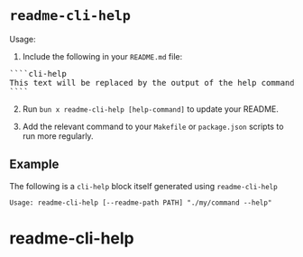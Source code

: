 # `readme-cli-help`

Usage:

1. Include the following in your `README.md` file:

<pre>
````cli-help
This text will be replaced by the output of the help command.
````
</pre>

2. Run `bun x readme-cli-help [help-command]` to update your README.

3. Add the relevant command to your `Makefile` or `package.json` scripts to run more regularly.

## Example

The following is a `cli-help` block itself generated using `readme-cli-help`

````cli-help
Usage: readme-cli-help [--readme-path PATH] "./my/command --help"
````
# readme-cli-help
